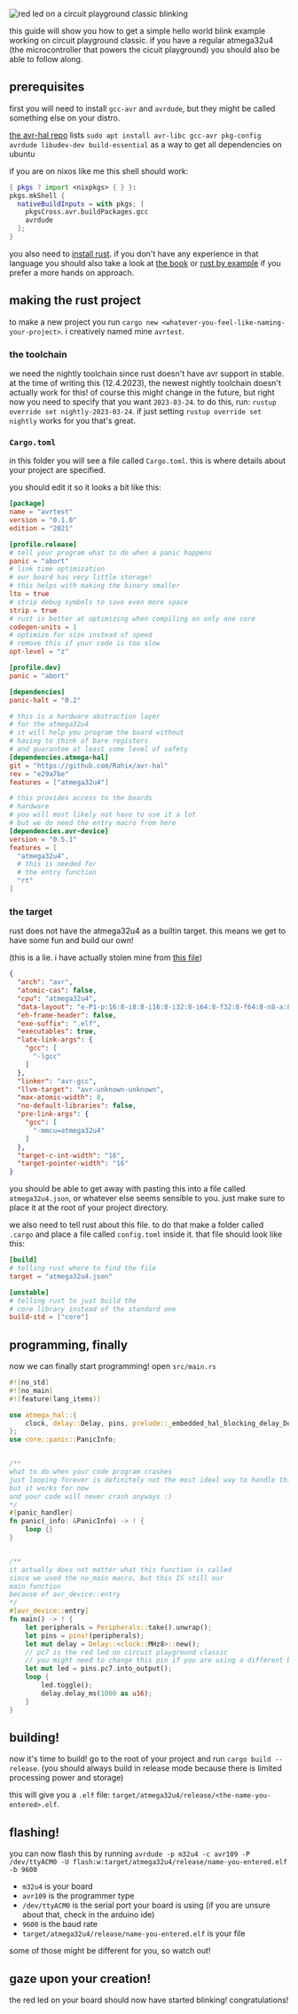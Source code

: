 ![red led on a circuit playground classic blinking](/assets/blink.webp)

this guide will show you how to get a simple hello world blink example working on circuit playground classic.
if you have a regular atmega32u4 (the microcontroller that powers the cicuit playground) you should also be able to follow along.

## prerequisites
first you will need to install `gcc-avr` and `avrdude`, but they might be called something else on your distro.

[the avr-hal repo](https://github.com/Rahix/avr-hal) lists `sudo apt install avr-libc gcc-avr pkg-config avrdude libudev-dev build-essential` as a way to get all dependencies on ubuntu


if you are on nixos like me this shell should work:
```nix
{ pkgs ? import <nixpkgs> { } }:
pkgs.mkShell {
  nativeBuildInputs = with pkgs; [
    pkgsCross.avr.buildPackages.gcc
    avrdude
  ];
}
```

you also need to [install rust](https://www.rust-lang.org/tools/install). if you don't have any experience in that language you should also take a look at [the book](https://doc.rust-lang.org/stable/book/) or [rust by example](https://doc.rust-lang.org/stable/rust-by-example/) if you prefer a more hands on approach.

## making the rust project
to make a new project you run `cargo new <whatever-you-feel-like-naming-your-project>`.
i creatively named mine `avrtest`.

### the toolchain
we need the nightly toolchain since rust doesn't have avr support in stable.
at the time of writing this (12.4.2023), the newest nightly toolchain doesn't actually work for this!
of course this might change in the future, but right now you need to specify that you want
`2023-03-24`.
to do this, run: `rustup override set nightly-2023-03-24`.
if just setting `rustup override set nightly` works for you that's great.

### `Cargo.toml`
in this folder you will see a file called `Cargo.toml`.
this is where details about your project are specified.

you should edit it so it looks a bit like this:
```toml
[package]
name = "avrtest"
version = "0.1.0"
edition = "2021"

[profile.release]
# tell your program what to do when a panic happens
panic = "abort"
# link time optimization
# our board has very little storage!
# this helps with making the binary smaller
lto = true
# strip debug symbols to save even more space
strip = true
# rust is better at optimizing when compiling on only one core
codegen-units = 1
# optimize for size instead of speed
# remove this if your code is too slow
opt-level = "z"

[profile.dev]
panic = "abort"

[dependencies]
panic-halt = "0.2"

# this is a hardware abstraction layer
# for the atmega32u4
# it will help you program the board without
# having to think of bare registers
# and guarantee at least some level of safety
[dependencies.atmega-hal]
git = "https://github.com/Rahix/avr-hal"
rev = "e29a7be"
features = ["atmega32u4"]

# this provides access to the boards
# hardware
# you will most likely not have to use it a lot
# but we do need the entry macro from here
[dependencies.avr-device]
version = "0.5.1"
features = [
  "atmega32u4",
  # this is needed for 
  # the entry function
  "rt"
]
```

### the target
rust does not have the atmega32u4 as a builtin target.
this means we get to have some fun and build our own!

(this is a lie. i have actually stolen mine from [this file](https://raw.githubusercontent.com/Rahix/avr-hal/main/avr-specs/avr-atmega32u4.json))
```json
{
  "arch": "avr",
  "atomic-cas": false,
  "cpu": "atmega32u4",
  "data-layout": "e-P1-p:16:8-i8:8-i16:8-i32:8-i64:8-f32:8-f64:8-n8-a:8",
  "eh-frame-header": false,
  "exe-suffix": ".elf",
  "executables": true,
  "late-link-args": {
    "gcc": [
      "-lgcc"
    ]
  },
  "linker": "avr-gcc",
  "llvm-target": "avr-unknown-unknown",
  "max-atomic-width": 8,
  "no-default-libraries": false,
  "pre-link-args": {
    "gcc": [
      "-mmcu=atmega32u4"
    ]
  },
  "target-c-int-width": "16",
  "target-pointer-width": "16"
}
```
you should be able to get away with pasting this into a file called `atmega32u4.json`, or whatever else seems sensible to you.
just make sure to place it at the root of your project directory.

we also need to tell rust about this file.
to do that make a folder called `.cargo`
and place a file called `config.toml` inside it.
that file should look like this:

```toml
[build]
# telling rust where to find the file
target = "atmega32u4.json"

[unstable]
# telling rust to just build the 
# core library instead of the standard one
build-std = ["core"]
```

## programming, finally
now we can finally start programming!
open `src/main.rs`
```rust
#![no_std]
#![no_main]
#![feature(lang_items)]

use atmega_hal::{
    clock, delay::Delay, pins, prelude::_embedded_hal_blocking_delay_DelayMs, Peripherals,
};
use core::panic::PanicInfo;


/**
what to do when your code program crashes
just looping forever is definitely not the most ideal way to handle this
but it works for now
and your code will never crash anyways :)
*/
#[panic_handler]
fn panic(_info: &PanicInfo) -> ! {
    loop {}
}


/**
it actually does not matter what this function is called
since we used the no_main macro, but this IS still our
main function
because of avr_device::entry
*/
#[avr_device::entry]
fn main() -> ! {
    let peripherals = Peripherals::take().unwrap();
    let pins = pins!(peripherals);
    let mut delay = Delay::<clock::MHz8>::new();
    // pc7 is the red led on circuit playground classic
    // you might need to change this pin if you are using a different board
    let mut led = pins.pc7.into_output();
    loop {
        led.toggle();
        delay.delay_ms(1000 as u16);
    }
}
```

## building!
now it's time to build!
go to the root of your project and run
`cargo build --release`. (you should always build in release mode because there is limited processing power and storage)

this will give you a `.elf` file: `target/atmega32u4/release/<the-name-you-entered>.elf`.

## flashing!
you can now flash this by running
`avrdude -p m32u4 -c avr109 -P /dev/ttyACM0 -U flash:w:target/atmega32u4/release/name-you-entered.elf -b 9600`

- `m32u4` is your board 
- `avr109` is the programmer type
- `/dev/ttyACM0` is the serial port your board is using (if you are unsure about that, check in the arduino ide)
- `9600` is the baud rate
- `target/atmega32u4/release/name-you-entered.elf` is your file

some of those might be different for you, so watch out!

## gaze upon your creation!
the red led on your board should now have started blinking!
congratulations!
